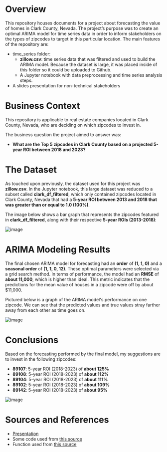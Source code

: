 # Overview 

This repository houses documents for a project about forecasting the value of homes in Clark County, Nevada. The project’s purpose was to create an optimal ARIMA model for time series data in order to inform stakeholders on the types of zipcodes to target in this particular location. The main features of the repository are: 
* time_series folder:
  * <b>zillow.csv</b>: time series data that was filtered and used to build the ARIMA model. Because the dataset is large, it was placed inside of this folder so it could be uploaded to Github.
  * A Jupyter notebook with data preprocessing and time series analysis steps.
* A slides presentation for non-technical stakeholders 

# Business Context
This repository is applicable to real estate companies located in Clark County, Nevada, who are deciding on which zipcodes to invest in.  

The business question the project aimed to answer was: 
* <b>What are the Top 5 zipcodes in Clark County based on a projected 5-year ROI between 2018 and 2023?</b>  

# The Dataset
As touched upon previously, the dataset used for this project was <b>zillow.csv</b>. In the Jupyter notebook, this large dataset was reduced to a subset called <b>clark_df_filtered</b>, which only contained zipcodes located in Clark County, Nevada that had a <b>5-year ROI between 2013 and 2018 that was greater than or equal to 1.0 (100%)</b>. 

The image below shows a bar graph that represents the zipcodes featured in <b>clark_df_filtered</b>, along with their respective <b>5-year ROIs (2013-2018)</b>:

![image](https://github.com/jbenedito99/Zipcode-Time-Series-Modeling/assets/125815448/7701e0a9-9963-47aa-a39b-4680e0909063)

# ARIMA Modeling Results 
The final chosen ARIMA model for forecasting had an <b>order</b> of <b>(1, 1, 0)</b> and a <b>seasonal order</b> of <b>(1, 1, 0, 12)</b>. These optimal parameters were selected via a grid search method. In terms of performance, the model had an <b>RMSE</b> of <b>about 11,000</b>, which is higher than ideal. This metric indicates that the predictions for the mean value of houses in a zipcode were off by about $11,000.  

Pictured below is a graph of the ARIMA model's performance on one zipcode. We can see that the predicted values and true values stray farther away from each other as time goes on.

![image](https://github.com/jbenedito99/Zipcode-Time-Series-Modeling/assets/125815448/6fd648d1-da80-448f-89eb-10a2cb057918)

# Conclusions
Based on the forecasting performed by the final model, my suggestions are to invest in the following zipcodes:
* <b>89107</b>: 5-year ROI (2018-2023) of <b>about 125%</b>
* <b>89108</b>: 5-year ROI (2018-2023) of <b>about 112%</b>
* <b>89104</b>: 5-year ROI (2018-2023) of <b>about 111%</b>
* <b>89102</b>: 5-year ROI (2018-2023) of <b>about 109%</b>
* <b>89142</b>: 5-year ROI (2018-2023) of <b>about 95%</b>

![image](https://github.com/jbenedito99/Zipcode-Time-Series-Modeling/assets/125815448/3879c98a-8dc3-47b8-b7d9-f6cf4a9278e2)

# Sources and References
* [Presentation](https://docs.google.com/presentation/d/1JLzdTuIlCCfLuBinhpQ7khWfGZ7zDEcFditZRjjHTGg/edit?usp=sharing) 
* Some code used from [this source](https://github.com/sanjitva/Zillow-TimeSeries-Modeling/blob/main/final_notebook.ipynb)
* Function used from [this source](https://medium.com/@feraguilari/time-series-analysis-modfinalproyect-b9fb23c28309) 
